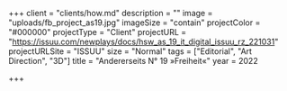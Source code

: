 +++
client = "clients/how.md"
description = ""
image = "uploads/fb_project_as19.jpg"
imageSize = "contain"
projectColor = "#000000"
projectType = "Client"
projectURL = "https://issuu.com/newplays/docs/hsw_as_19_it_digital_issuu_rz_221031"
projectURLSite = "ISSUU"
size = "Normal"
tags = ["Editorial", "Art Direction", "3D"]
title = "Andererseits N° 19 »Freiheit«"
year = 2022

+++
